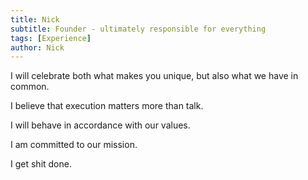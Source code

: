 ```yaml
---
title: Nick
subtitle: Founder - ultimately responsible for everything
tags: [Experience]
author: Nick
---
```


I will celebrate both what makes you unique, but also what we have in common.

I believe that execution matters more than talk.

I will behave in accordance with our values.

I am committed to our mission.

I get shit done.
